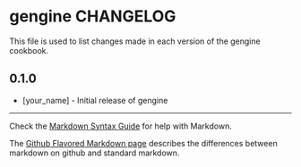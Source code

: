gengine CHANGELOG
=================

This file is used to list changes made in each version of the gengine cookbook.

0.1.0
-----
- [your_name] - Initial release of gengine

- - -
Check the [Markdown Syntax Guide](http://daringfireball.net/projects/markdown/syntax) for help with Markdown.

The [Github Flavored Markdown page](http://github.github.com/github-flavored-markdown/) describes the differences between markdown on github and standard markdown.
